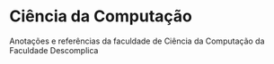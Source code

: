 # Ciência da Computação

Anotações e referências da faculdade de Ciência da Computação da Faculdade Descomplica
